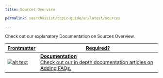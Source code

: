 ```yaml
---
title: Sources Overview

permalink: searchassist/topic-guide/en/latest/sources

---
```

<!--#### Topic Guide
######  FAQs-->

  Check out our explanatory Documentation on Sources Overview.

<!--<details>
  <summary>FAQs
  </summary>


 <a class="doc-link" target="_blank" href="https://docs.kore.ai/searchassist/manage-content-sources/content-overview/">
 
  How to extract FAQs from a PDF file?

</a>
 

</details>-->


<a class="doc-link" target="_blank" href="https://docs.kore.ai/searchassist/manage-content-sources/content-overview/">
 

| Frontmatter | Required? |
|-------------|-------------|
| ![alt text](images/SA_Documentation.svg "Title") | **Documentation**  <br /> Check out our in depth documentation articles on Adding FAQs. | 


</a>
